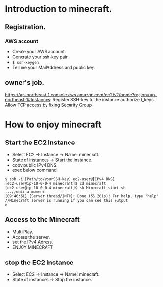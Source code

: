 # Introduction to minecraft. 

## Registration.  
### AWS account
  - Create your AWS account.  
  - Generate your ssh-key pair.   
  - ```$ ssh-keygen```   
  - Tell me your MailAddress and public key.  


## owner's job.  
https://ap-northeast-1.console.aws.amazon.com/ec2/v2/home?region=ap-northeast-1#Instances:
Register SSH-key to the instance authorized_keys.  
Allow TCP access by fixing Security Group

  

# How to enjoy minecraft 
## Start the EC2 Instance
- Select EC2 -> Instance -> Name: minecraft.  
- State of instances -> Start the instance.  
- copy public IPv4 DNS.  
- exec below command
```
$ ssh -i [Path/to/yourSSH-key] ec2-user@[IPv4 DNS]
[ec2-user@ip-10-0-0-4 minecraft]$ cd minecraft
[ec2-user@ip-10-0-0-4 minecraft]$ sh Minecraft_start.sh
...//wait a moment
[09:40:51] [Server thread/INFO]: Done (56.201s)! For help, type "help" //Minecraft server is running if you can see this output
>
```
  
## Access to the Minecraft
- Multi Play.  
- Access the server.  
- set the IPv4 Adress.  
- ENJOY MINECRAFT


  
## stop the EC2 Instance
- Select EC2 -> Instance -> Name: minecraft.  
- State of instances -> Stop the instance.  
